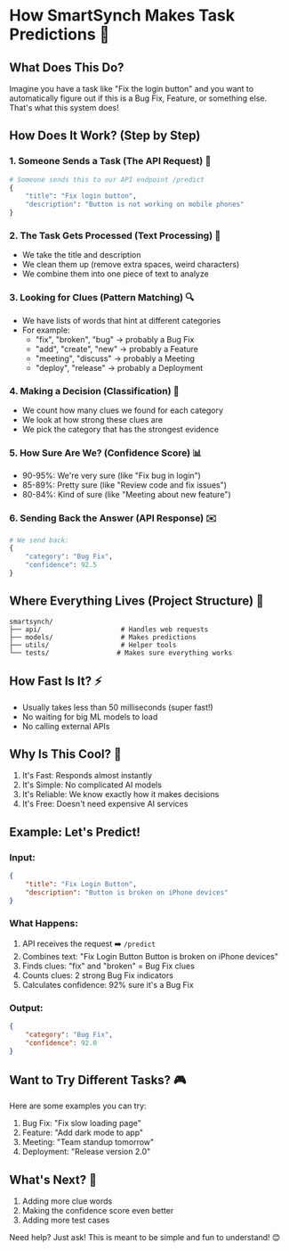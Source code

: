 # How SmartSynch Makes Task Predictions 🤖

## What Does This Do? 
Imagine you have a task like "Fix the login button" and you want to automatically figure out if this is a Bug Fix, Feature, or something else. That's what this system does!

## How Does It Work? (Step by Step)

### 1. Someone Sends a Task (The API Request) 🚀
```python
# Someone sends this to our API endpoint /predict
{
    "title": "Fix login button",
    "description": "Button is not working on mobile phones"
}
```

### 2. The Task Gets Processed (Text Processing) 📝
- We take the title and description
- We clean them up (remove extra spaces, weird characters)
- We combine them into one piece of text to analyze

### 3. Looking for Clues (Pattern Matching) 🔍
- We have lists of words that hint at different categories
- For example:
  - "fix", "broken", "bug" → probably a Bug Fix
  - "add", "create", "new" → probably a Feature
  - "meeting", "discuss" → probably a Meeting
  - "deploy", "release" → probably a Deployment

### 4. Making a Decision (Classification) 🤔
- We count how many clues we found for each category
- We look at how strong these clues are
- We pick the category that has the strongest evidence

### 5. How Sure Are We? (Confidence Score) 📊
- 90-95%: We're very sure (like "Fix bug in login")
- 85-89%: Pretty sure (like "Review code and fix issues")
- 80-84%: Kind of sure (like "Meeting about new feature")

### 6. Sending Back the Answer (API Response) ✉️
```python
# We send back:
{
    "category": "Bug Fix",
    "confidence": 92.5
}
```

## Where Everything Lives (Project Structure) 📁
```
smartsynch/
├── api/                    # Handles web requests
├── models/                 # Makes predictions
├── utils/                  # Helper tools
└── tests/                 # Makes sure everything works
```

## How Fast Is It? ⚡
- Usually takes less than 50 milliseconds (super fast!)
- No waiting for big ML models to load
- No calling external APIs

## Why Is This Cool? 🌟
1. It's Fast: Responds almost instantly
2. It's Simple: No complicated AI models
3. It's Reliable: We know exactly how it makes decisions
4. It's Free: Doesn't need expensive AI services

## Example: Let's Predict! 
### Input:
```json
{
    "title": "Fix Login Button",
    "description": "Button is broken on iPhone devices"
}
```

### What Happens:
1. API receives the request ➡️ `/predict`
2. Combines text: "Fix Login Button Button is broken on iPhone devices"
3. Finds clues: "fix" and "broken" = Bug Fix clues
4. Counts clues: 2 strong Bug Fix indicators
5. Calculates confidence: 92% sure it's a Bug Fix

### Output:
```json
{
    "category": "Bug Fix",
    "confidence": 92.0
}
```

## Want to Try Different Tasks? 🎮
Here are some examples you can try:
1. Bug Fix: "Fix slow loading page"
2. Feature: "Add dark mode to app"
3. Meeting: "Team standup tomorrow"
4. Deployment: "Release version 2.0"

## What's Next? 🚀
1. Adding more clue words
2. Making the confidence score even better
3. Adding more test cases

Need help? Just ask! This is meant to be simple and fun to understand! 😊

